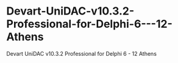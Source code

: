 # Devart-UniDAC-v10.3.2-Professional-for-Delphi-6---12-Athens
Devart UniDAC v10.3.2 Professional for Delphi 6 - 12 Athens
